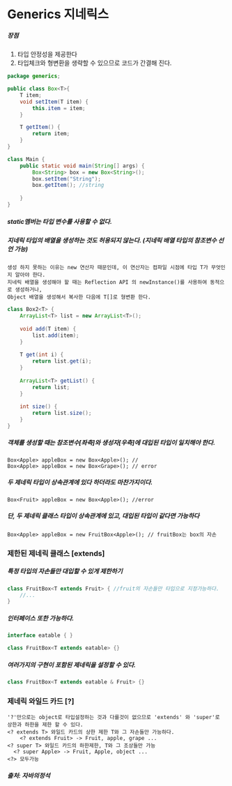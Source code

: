 # Generics 지네릭스


##### 장점      
1. 타입 안정성을 제공한다
2. 타입체크와 형변환을 생략할 수 있으므로 코드가 간결해 진다.

```java
package generics;

public class Box<T>{
    T item;
    void setItem(T item) {
        this.item = item;
    }

    T getItem() {
        return item;
    }
}

class Main {
    public static void main(String[] args) {
        Box<String> box = new Box<String>();
        box.setItem("String");
        box.getItem(); //string
        
    }
}
```


##### static멤버는 타입 변수를 사용할 수 없다.
##### 지네릭 타입의 배열을 생성하는 것도 허용되지 않는다. (지네릭 배열 타입의 참조변수 선언 가능)
```
생성 하지 못하는 이유는 new 연산자 때문인데, 이 연산자는 컴파일 시점에 타입 T가 무엇인지 알아야 한다.    
지네릭 배열을 생성해야 할 때는 Reflection API 의 newInstance()를 사용하여 동적으로 생성하거나,    
Object 배열을 생성해서 복사한 다음에 T[]로 형변환 한다.
```


```java
class Box2<T> {
    ArrayList<T> list = new ArrayList<T>();
    
    void add(T item) {
        list.add(item);
    }
    
    T get(int i) {
        return list.get(i);
    }
    
    ArrayList<T> getList() {
        return list;
    }
    
    int size() {
        return list.size();
    }
}
```

##### 객체를 생성할 때는 참조변수[좌측]와 생성자[우측]에 대입된 타입이 일치해야 한다.
```
Box<Apple> appleBox = new Box<Apple>(); //
Box<Apple> appleBox = new Box<Grape>(); // error
```

##### 두 제네릭 타입이 상속관계에 있다 하더라도 마찬가지이다.
```
Box<Fruit> appleBox = new Box<Apple>(); //error
```

##### 단, 두 제네릭 클래스 타입이 상속관계에 있고, 대입된 타입이 같다면 가능하다
```
Box<Apple> appleBox = new FruitBox<Apple>(); // fruitBox는 box의 자손
```

### 제한된 제네릭 클래스 [extends]

##### 특정 타입의 자손들만 대입할 수 있게 제한하기

```java
class FruitBox<T extends Fruit> { //fruit의 자손들만 타입으로 지정가능하다.
    //...
}
```

##### 인터페이스 또한 가능하다.

```java
interface eatable { }

class FruitBox<T extends eatable> {}
```
##### 여러가지의 구현이 포함된 제네릭을 설정할 수 있다.

```java
class FruitBox<T extends eatable & Fruit> {}
```


### 제네릭 와일드 카드 [?]

```
'?'만으로는 object로 타입설정하는 것과 다를것이 없으므로 'extends' 와 'super'로 상한과 하한을 제한 할 수 있다.
<? extends T> 와일드 카드의 상한 제한 T와 그 자손들만 가능하다. 
    <? extends Fruit> -> Fruit, apple, grape ...
<? super T> 와일드 카드의 하한제한, T와 그 조상들만 가능
  <? super Apple> -> Fruit, Apple, object ...
<?> 모두가능
```



##### 출처: 자바의정석

